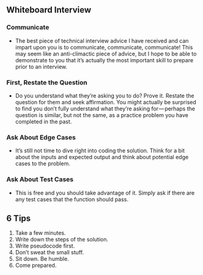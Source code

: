 ## Whiteboard Interview

### Communicate

- The best piece of technical interview advice I have received and can impart upon you is to communicate, communicate, communicate! This may seem like an anti-climactic piece of advice, but I hope to be able to demonstrate to you that it’s actually the most important skill to prepare prior to an interview.

### First, Restate the Question

- Do you understand what they’re asking you to do? Prove it. Restate the question for them and seek affirmation. You might actually be surprised to find you don’t fully understand what they’re asking for — perhaps the question is similar, but not the same, as a practice problem you have completed in the past.

### Ask About Edge Cases

- It’s still not time to dive right into coding the solution. Think for a bit about the inputs and expected output and think about potential edge cases to the problem.

### Ask About Test Cases

- This is free and you should take advantage of it. Simply ask if there are any test cases that the function should pass.

## 6 Tips

1. Take a few minutes.
2. Write down the steps of the solution.
3. Write pseudocode first.
4. Don’t sweat the small stuff.
5. Sit down. Be humble.
6. Come prepared.
